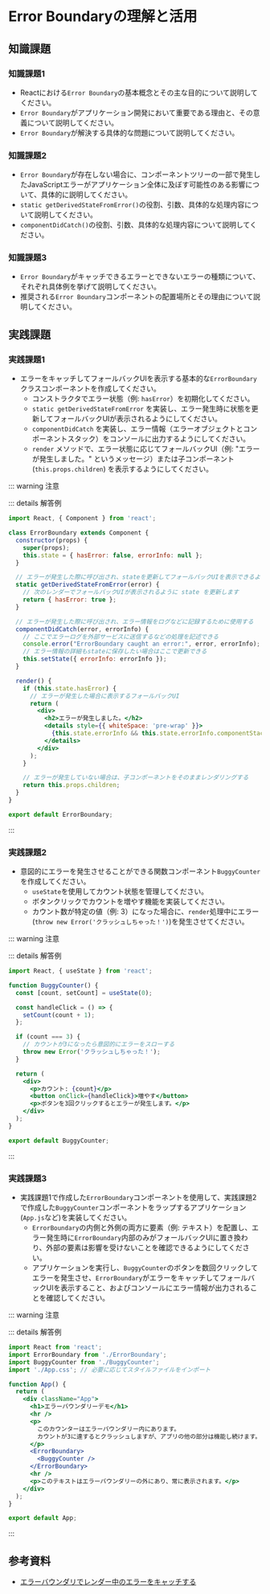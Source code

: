 # Error Boundaryの理解と活用

## 知識課題

### 知識課題1

- Reactにおける`Error Boundary`の基本概念とその主な目的について説明してください。
- `Error Boundary`がアプリケーション開発において重要である理由と、その意義について説明してください。
- `Error Boundary`が解決する具体的な問題について説明してください。

### 知識課題2

- `Error Boundary`が存在しない場合に、コンポーネントツリーの一部で発生したJavaScriptエラーがアプリケーション全体に及ぼす可能性のある影響について、具体的に説明してください。
- `static getDerivedStateFromError()`の役割、引数、具体的な処理内容について説明してください。
- `componentDidCatch()`の役割、引数、具体的な処理内容について説明してください。

### 知識課題3

- `Error Boundary`がキャッチできるエラーとできないエラーの種類について、それぞれ具体例を挙げて説明してください。
- 推奨される`Error Boundary`コンポーネントの配置場所とその理由について説明してください。

## 実践課題

### 実践課題1

- エラーをキャッチしてフォールバックUIを表示する基本的な`ErrorBoundary`クラスコンポーネントを作成してください。
  - コンストラクタでエラー状態（例: `hasError`）を初期化してください。
  - `static getDerivedStateFromError` を実装し、エラー発生時に状態を更新してフォールバックUIが表示されるようにしてください。
  - `componentDidCatch` を実装し、エラー情報（エラーオブジェクトとコンポーネントスタック）をコンソールに出力するようにしてください。
  - `render` メソッドで、エラー状態に応じてフォールバックUI（例: "エラーが発生しました。" というメッセージ）または子コンポーネント (`this.props.children`) を表示するようにしてください。

::: warning 注意

::: details 解答例

```jsx
import React, { Component } from 'react';

class ErrorBoundary extends Component {
  constructor(props) {
    super(props);
    this.state = { hasError: false, errorInfo: null };
  }

  // エラーが発生した際に呼び出され、stateを更新してフォールバックUIを表示できるようにする
  static getDerivedStateFromError(error) {
    // 次のレンダーでフォールバックUIが表示されるように state を更新します
    return { hasError: true };
  }

  // エラーが発生した際に呼び出され、エラー情報をログなどに記録するために使用する
  componentDidCatch(error, errorInfo) {
    // ここでエラーログを外部サービスに送信するなどの処理を記述できる
    console.error("ErrorBoundary caught an error:", error, errorInfo);
    // エラー情報の詳細もstateに保存したい場合はここで更新できる
    this.setState({ errorInfo: errorInfo });
  }

  render() {
    if (this.state.hasError) {
      // エラーが発生した場合に表示するフォールバックUI
      return (
        <div>
          <h2>エラーが発生しました。</h2>
          <details style={{ whiteSpace: 'pre-wrap' }}>
            {this.state.errorInfo && this.state.errorInfo.componentStack}
          </details>
        </div>
      );
    }

    // エラーが発生していない場合は、子コンポーネントをそのままレンダリングする
    return this.props.children;
  }
}

export default ErrorBoundary;
```

:::

### 実践課題2

- 意図的にエラーを発生させることができる関数コンポーネント`BuggyCounter`を作成してください。
  - `useState`を使用してカウント状態を管理してください。
  - ボタンクリックでカウントを増やす機能を実装してください。
  - カウント数が特定の値（例: 3）になった場合に、`render`処理中にエラー(`throw new Error('クラッシュしちゃった！')`)を発生させてください。

::: warning 注意

::: details 解答例

```jsx
import React, { useState } from 'react';

function BuggyCounter() {
  const [count, setCount] = useState(0);

  const handleClick = () => {
    setCount(count + 1);
  };

  if (count === 3) {
    // カウントが3になったら意図的にエラーをスローする
    throw new Error('クラッシュしちゃった！');
  }

  return (
    <div>
      <p>カウント: {count}</p>
      <button onClick={handleClick}>増やす</button>
      <p>ボタンを3回クリックするとエラーが発生します。</p>
    </div>
  );
}

export default BuggyCounter;
```

:::

### 実践課題3

- 実践課題1で作成した`ErrorBoundary`コンポーネントを使用して、実践課題2で作成した`BuggyCounter`コンポーネントをラップするアプリケーション (`App.js`など)を実装してください。
  - `ErrorBoundary`の内側と外側の両方に要素（例: テキスト）を配置し、エラー発生時に`ErrorBoundary`内部のみがフォールバックUIに置き換わり、外部の要素は影響を受けないことを確認できるようにしてください。
  - アプリケーションを実行し、`BuggyCounter`のボタンを数回クリックしてエラーを発生させ、`ErrorBoundary`がエラーをキャッチしてフォールバックUIを表示すること、およびコンソールにエラー情報が出力されることを確認してください。

::: warning 注意

::: details 解答例

```jsx
import React from 'react';
import ErrorBoundary from './ErrorBoundary';
import BuggyCounter from './BuggyCounter';
import './App.css'; // 必要に応じてスタイルファイルをインポート

function App() {
  return (
    <div className="App">
      <h1>エラーバウンダリーデモ</h1>
      <hr />
      <p>
        このカウンターはエラーバウンダリー内にあります。
        カウントが3に達するとクラッシュしますが、アプリの他の部分は機能し続けます。
      </p>
      <ErrorBoundary>
        <BuggyCounter />
      </ErrorBoundary>
      <hr />
      <p>このテキストはエラーバウンダリーの外にあり、常に表示されます。</p>
    </div>
  );
}

export default App;
```

:::

## 参考資料

- [エラーバウンダリでレンダー中のエラーをキャッチする](https://ja.react.dev/reference/react/Component#catching-rendering-errors-with-an-error-boundary)
